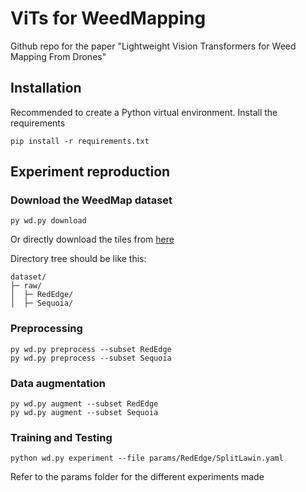 # ViTs for WeedMapping

Github repo for the paper "Lightweight Vision Transformers for Weed Mapping From Drones"

## Installation
Recommended to create a Python virtual environment. Install the requirements

    pip install -r requirements.txt

## Experiment reproduction

### Download the WeedMap dataset
    py wd.py download

Or directly download the tiles from [here](https://projects.asl.ethz.ch/datasets/doku.php?id=weedmap:remotesensing2018weedmap)

Directory tree should be like this:


    dataset/
    ├─ raw/
    │  ├─ RedEdge/
    │  ├─ Sequoia/


### Preprocessing

    py wd.py preprocess --subset RedEdge
    py wd.py preprocess --subset Sequoia

### Data augmentation

    py wd.py augment --subset RedEdge
    py wd.py augment --subset Sequoia

### Training and Testing

    python wd.py experiment --file params/RedEdge/SplitLawin.yaml

Refer to the params folder for the different experiments made
